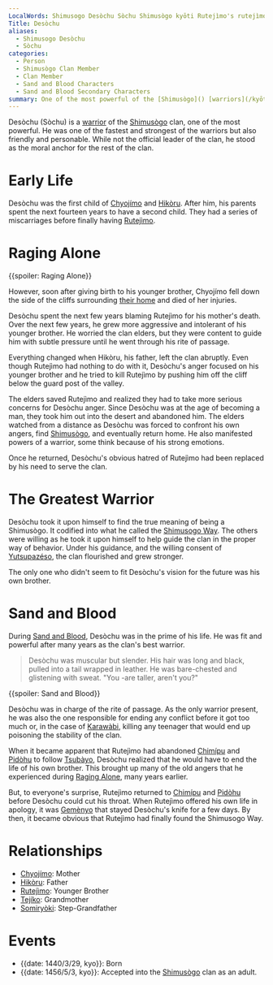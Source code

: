 ```yaml
---
LocalWords: Shimusogo Desòchu Sòchu Shimusògo kyōti Rutejìmo's rutejìmo Chyojímo shimusogo chyojímo Hikòru hikòru Desòchu's Yutsupazéso Karawàbi Chimípu Pidòhu Tsubàyo Gemènyo Tejíko tejíko Somiryòki somiryòki kyo
Title: Desòchu
aliases:
  - Shimusogo Desòchu
  - Sòchu
categories:
  - Person
  - Shimusògo Clan Member
  - Clan Member
  - Sand and Blood Characters
  - Sand and Blood Secondary Characters
summary: One of the most powerful of the [Shimusògo]() [warriors](/kyōti-warrior/).
---
```


Desòchu (Sòchu) is a [warrior](/kyōti-warrior/) of the [Shimusògo]() clan, one of the most powerful. He was one of the fastest and strongest of the warriors but also friendly and personable. While not the official leader of the clan, he stood as the moral anchor for the rest of the clan.

# Early Life

Desòchu was the first child of [Chyojímo](/shimusogo-chyojímo/) and [Hikòru](/shimusogo-hikòru/). After him, his parents spent the next fourteen years to have a second child. They had a series of miscarriages before finally having [Rutejìmo](/shimusogo-rutejìmo/).

# Raging Alone

{{spoiler: Raging Alone}}

However, soon after giving birth to his younger brother, Chyojímo fell down the side of the cliffs surrounding [their home](/shimusogo-valley/) and died of her injuries.

Desòchu spent the next few years blaming Rutejìmo for his mother's death. Over the next few years, he grew more aggressive and intolerant of his younger brother. He worried the clan elders, but they were content to guide him with subtle pressure until he went through his rite of passage.

Everything changed when Hikòru, his father, left the clan abruptly. Even though Rutejìmo had nothing to do with it, Desòchu's anger focused on his younger brother and he tried to kill Rutejìmo by pushing him off the cliff below the guard post of the valley.

The elders saved Rutejìmo and realized they had to take more serious concerns for Desòchu anger. Since Desòchu was at the age of becoming a man, they took him out into the desert and abandoned him. The elders watched from a distance as Desòchu was forced to confront his own angers, find [Shimusògo](), and eventually return home. He also manifested powers of a warrior, some think because of his strong emotions.

Once he returned, Desòchu's obvious hatred of Rutejìmo had been replaced by his need to serve the clan.

# The Greatest Warrior

Desòchu took it upon himself to find the true meaning of being a Shimusògo. It codified into what he called the [Shimusogo Way](). The others were willing as he took it upon himself to help guide the clan in the proper way of behavior. Under his guidance, and the willing consent of [Yutsupazéso](), the clan flourished and grew stronger.

The only one who didn't seem to fit Desòchu's vision for the future was his own brother.

# Sand and Blood

During [Sand and Blood](), Desòchu was in the prime of his life. He was fit and powerful after many years as the clan's best warrior.

> Desòchu was muscular but slender. His hair was long and black, pulled into a tail wrapped in leather. He was bare-chested and glistening with sweat. "You -are taller, aren't you?"

{{spoiler: Sand and Blood}}

Desòchu was in charge of the rite of passage. As the only warrior present, he was also the one responsible for ending any conflict before it got too much or, in the case of [Karawàbi](), killing any teenager that would end up poisoning the stability of the clan.

When it became apparent that Rutejìmo had abandoned [Chimípu]() and [Pidòhu]() to follow [Tsubàyo](), Desòchu realized that he would have to end the life of his own brother. This brought up many of the old angers that he experienced during [Raging Alone](), many years earlier.

But, to everyone's surprise, Rutejìmo returned to [Chimípu]() and [Pidòhu]() before Desòchu could cut his throat. When Rutejìmo offered his own life in apology, it was [Gemènyo]() that stayed Desòchu's knife for a few days. By then, it became obvious that Rutejìmo had finally found the Shimusogo Way.

# Relationships

* [Chyojímo](): Mother
* [Hikòru](): Father
* [Rutejìmo](): Younger Brother
* [Tejíko](): Grandmother
* [Somiryòki](): Step-Grandfather

# Events

* {{date: 1440/3/29, kyo}}: Born
* {{date: 1456/5/3, kyo}}: Accepted into the [Shimusògo]() clan as an adult.
